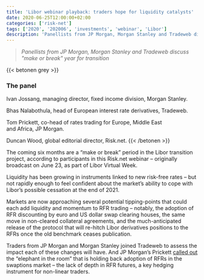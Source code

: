 ```yaml
---
title: 'Libor webinar playback: traders hope for liquidity catalysts'
date: 2020-06-25T12:00:00+02:00
categories: ['risk-net']
tags: ['2020', '202006', 'investments', 'webinar', 'Libor']
description: 'Panellists from JP Morgan, Morgan Stanley and Tradeweb discuss "make or break" year for transition'
---
```


> _Panellists from JP Morgan, Morgan Stanley and Tradeweb discuss "make or break" year for transition_

{{< betonen grey >}}
### The panel

Ivan Jossang, managing director, fixed income division, Morgan Stanley.

Bhas Nalabothula, head of European interest rate derivatives, Tradeweb.

Tom Prickett, co-head of rates trading for Europe, Middle East and Africa, JP Morgan.

Duncan Wood, global editorial director, Risk.net.
{{< /betonen >}}

The coming six months are a “make or break” period in the Libor transition project, according to participants in this Risk.net webinar – originally broadcast on June 23, as part of Libor Virtual Week.

Liquidity has been growing in instruments linked to new risk-free rates – but not rapidly enough to feel confident about the market’s ability to cope with Libor’s possible cessation at the end of 2021.

Markets are now approaching several potential tipping-points that could each add liquidity and momentum to RFR trading – notably, the adoption of RFR discounting by euro and US dollar swap clearing houses, the same move in non-cleared collateral agreements, and the much-anticipated release of the protocol that will re-hitch Libor derivatives positions to the RFRs once the old benchmark ceases publication.

Traders from JP Morgan and Morgan Stanley joined Tradeweb to assess the impact each of these changes will have. And JP Morgan’s Prickett [called out](https://www.risk.net/investing/derivatives/7567251/lagging-futures-market-holding-back-swaptions-rfr-transition) the “elephant in the room” that is holding back adoption of RFRs in the swaptions market – the lack of depth in RFR futures, a key hedging instrument for non-linear traders.

